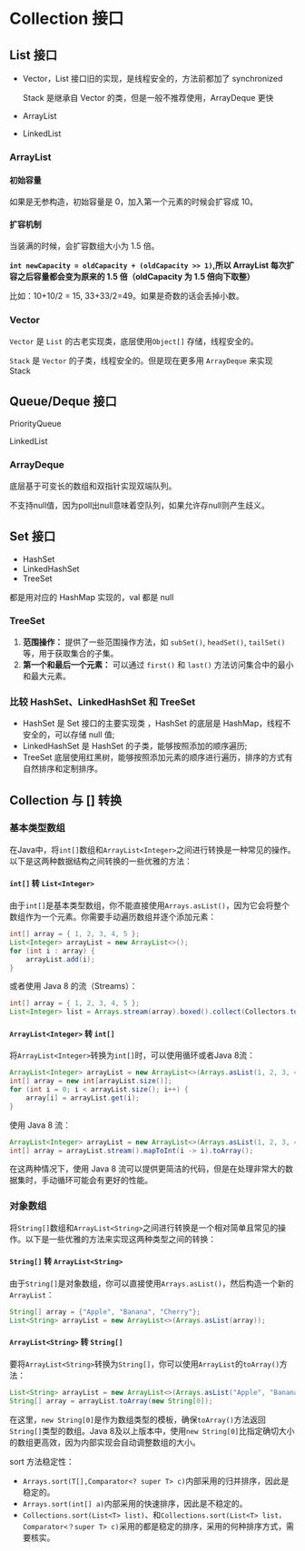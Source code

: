 # Collection 接口

## List 接口

- Vector，List 接口旧的实现，是线程安全的，方法前都加了 synchronized

  Stack 是继承自 Vector 的类，但是一般不推荐使用，ArrayDeque 更快

- ArrayList

- LinkedList

### ArrayList

#### 初始容量

如果是无参构造，初始容量是 0，加入第一个元素的时候会扩容成 10。

#### 扩容机制

当装满的时候，会扩容数组大小为 1.5 倍。

**`int newCapacity = oldCapacity + (oldCapacity >> 1)`,所以 ArrayList 每次扩容之后容量都会变为原来的 1.5 倍（oldCapacity 为 1.5 倍向下取整）**

比如：10+10/2 = 15, 33+33/2=49。如果是奇数的话会丢掉小数。

### Vector

`Vector` 是 `List` 的古老实现类，底层使用`Object[]` 存储，线程安全的。

`Stack` 是 `Vector` 的子类，线程安全的。但是现在更多用 `ArrayDeque` 来实现 Stack

## Queue/Deque 接口

PriorityQueue

LinkedList

### ArrayDeque

底层基于可变长的数组和双指针实现双端队列。

不支持null值，因为poll出null意味着空队列，如果允许存null则产生歧义。

## Set 接口

- HashSet
- LinkedHashSet
- TreeSet

都是用对应的 HashMap 实现的，val 都是 null

### TreeSet

1. **范围操作：** 提供了一些范围操作方法，如 `subSet()`, `headSet()`, `tailSet()` 等，用于获取集合的子集。
2. **第一个和最后一个元素：** 可以通过 `first()` 和 `last()` 方法访问集合中的最小和最大元素。

### 比较 HashSet、LinkedHashSet 和 TreeSet

- HashSet 是 Set 接口的主要实现类 ，HashSet 的底层是 HashMap，线程不安全的，可以存储 null 值;
- LinkedHashSet 是 HashSet 的子类，能够按照添加的顺序遍历;
- TreeSet 底层使用红黑树，能够按照添加元素的顺序进行遍历，排序的方式有自然排序和定制排序。

## Collection 与 [] 转换

### 基本类型数组

在Java中，将`int[]`数组和`ArrayList<Integer>`之间进行转换是一种常见的操作。以下是这两种数据结构之间转换的一些优雅的方法：

#### `int[]` 转 `List<Integer>`

由于`int[]`是基本类型数组，你不能直接使用`Arrays.asList()`，因为它会将整个数组作为一个元素。你需要手动遍历数组并逐个添加元素：

```java
int[] array = { 1, 2, 3, 4, 5 };
List<Integer> arrayList = new ArrayList<>();
for (int i : array) {
    arrayList.add(i);
}
```

或者使用 Java 8 的流（Streams）：

```java
int[] array = { 1, 2, 3, 4, 5 };
List<Integer> list = Arrays.stream(array).boxed().collect(Collectors.toCollection(ArrayList::new));
```

#### `ArrayList<Integer>` 转 `int[]`

将`ArrayList<Integer>`转换为`int[]`时，可以使用循环或者Java 8流：

```java
ArrayList<Integer> arrayList = new ArrayList<>(Arrays.asList(1, 2, 3, 4, 5));
int[] array = new int[arrayList.size()];
for (int i = 0; i < arrayList.size(); i++) {
    array[i] = arrayList.get(i);
}
```

使用 Java 8 流：

```java
ArrayList<Integer> arrayList = new ArrayList<>(Arrays.asList(1, 2, 3, 4, 5));
int[] array = arrayList.stream().mapToInt(i -> i).toArray();
```

在这两种情况下，使用 Java 8 流可以提供更简洁的代码，但是在处理非常大的数据集时，手动循环可能会有更好的性能。

### 对象数组

将`String[]`数组和`ArrayList<String>`之间进行转换是一个相对简单且常见的操作。以下是一些优雅的方法来实现这两种类型之间的转换：

#### `String[]` 转 `ArrayList<String>`

由于`String[]`是对象数组，你可以直接使用`Arrays.asList()`，然后构造一个新的`ArrayList`：

```java
String[] array = {"Apple", "Banana", "Cherry"};
List<String> arrayList = new ArrayList<>(Arrays.asList(array));
```

####  `ArrayList<String>` 转 `String[]`

要将`ArrayList<String>`转换为`String[]`，你可以使用`ArrayList`的`toArray()`方法：

```java
List<String> arrayList = new ArrayList<>(Arrays.asList("Apple", "Banana", "Cherry"));
String[] array = arrayList.toArray(new String[0]);
```

在这里，`new String[0]`是作为数组类型的模板，确保`toArray()`方法返回`String[]`类型的数组。Java 8及以上版本中，使用`new String[0]`比指定确切大小的数组更高效，因为内部实现会自动调整数组的大小。

sort 方法稳定性：

- `Arrays.sort(T[],Comparator<? super T> c)`内部采用的归并排序，因此是稳定的。
- `Arrays.sort(int[] a)`内部采用的快速排序，因此是不稳定的。
- `Collections.sort(List<T> list)`、和`Collections.sort(List<T> list，Comparator<？super T> c)`采用的都是稳定的排序，采用的何种排序方式，需要核实。
